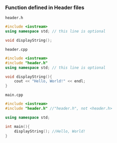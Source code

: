 ### Function defined in Header files

``header.h``

```cpp
#include <iostream>
using namespace std; // this line is optional

void displayString();
```

``header.cpp``

```cpp
#include <iostream>
#include "header.h"
using namespace std; // this line is optional

void displayString(){
	cout << "Hello, World!" << endl;
}
```

``main.cpp``

```cpp
#include <iostream>
#include "header.h" //"header.h", not <header.h>

using namespace std;

int main(){
	displayString(); //Hello, World!
}
```